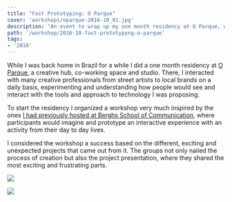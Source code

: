 ```yaml
---
title: "Fast Prototyping: O Parque"
cover: 'workshops/oparque-2016-10_01.jpg'
description: "An event to wrap up my one month residency at O Parque, where I interacted with local creative professionals through technology."
path: '/workshop/2016-10-fast-prototypyng-o-parque'
tags:
- '2016'
---
```


While I was back home in Brazil for a while I did a one month residency at [O Parque](http://www.oparque.com.br/), a creative hub, co-working space and studio. There, I interacted with many creative professionals from street artists to local brands on a daily basis, experimenting and understanding how people would see and interact with the tools and approach to technology I was proposing.

To start the residency I organized a workshop very much inspired by the ones [I had previously hosted at Berghs School of Communication]("/tag/berghs), where participants would imagine and prototype an interactive experience with an activity from their day to day lives.

I considered the workshop a success based on the different, exciting and unexpected projects that came out from it. The groups not only nailed the process of creation but also the project presentation, where they shared the most exciting and frustrating parts.

![](./workshops/oparque-2016-10_01.jpg)

![](./workshops/oparque-2016-10_02.jpg)
